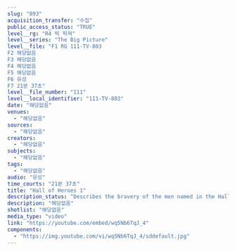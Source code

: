 ```yaml
---
slug: "893"
acquisition_transfer: "수집"
public_access_status: "TRUE"
level__rg: "R4 빅 픽쳐"
level__series: "The Big Picture"
level__file: "F1 RG 111-TV-803
F2 해당없음
F3 해당없음
F4 해당없음
F5 해당없음
F6 유성
F7 21분 37초"
level__file_number: "111"
level__local_identifier: "111-TV-803"
date: "해당없음"
venues: 
  - "해당없음"
sources: 
  - "해당없음"
creators: 
  - "해당없음"
subjects: 
  - "해당없음"
tags: 
  - "해당없음"
audio: "유성"
time_courts: "21분 37초"
title: "Hall of Heroes 1"
description_status: "Describes the bravery of the men named in the Hall of Heroes dedicated to those who have won the Medal of Honor."
description: "해당없음"
shotlist: "해당없음"
media_type: "video"
link: "https://youtube.com/embed/wq5Nb6TqJ_4"
components: 
  - "https://img.youtube.com/vi/wq5Nb6TqJ_4/sddefault.jpg"
---
```

